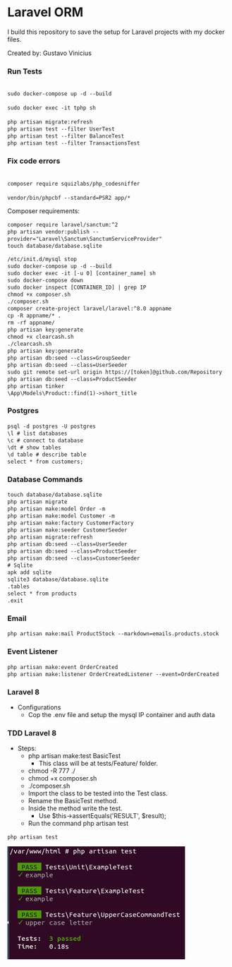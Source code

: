 # Laravel ORM

I build this repository to save the setup for Laravel projects with my docker files.

Created by: Gustavo Vinicius

### Run Tests
```

sudo docker-compose up -d --build

sudo docker exec -it tphp sh

php artisan migrate:refresh
php artisan test --filter UserTest
php artisan test --filter BalanceTest
php artisan test --filter TransactionsTest

```

### Fix code errors
```

composer require squizlabs/php_codesniffer

vendor/bin/phpcbf --standard=PSR2 app/*

```

Composer requirements:

```
composer require laravel/sanctum:^2
php artisan vendor:publish --provider="Laravel\Sanctum\SanctumServiceProvider"
touch database/database.sqlite
```

```
/etc/init.d/mysql stop
sudo docker-compose up -d --build
sudo docker exec -it [-u 0] [container_name] sh
sudo docker-compose down
sudo docker inspect [CONTAINER_ID] | grep IP
chmod +x composer.sh
./composer.sh
composer create-project laravel/laravel:^8.0 appname
cp -R appname/* .
rm -rf appname/
php artisan key:generate
chmod +x clearcash.sh
./clearcash.sh
php artisan key:generate
php artisan db:seed --class=GroupSeeder
php artisan db:seed --class=UserSeeder
sudo git remote set-url origin https://[token]@github.com/Repository
php artisan db:seed --class=ProductSeeder
php artisan tinker
\App\Models\Product::find(1)->short_title
```

### Postgres
```
psql -d postgres -U postgres
\l # list databases
\c # connect to database
\dt # show tables
\d table # describe table
select * from customers;
```

### Database Commands

```
touch database/database.sqlite
php artisan migrate
php artisan make:model Order -m
php artisan make:model Customer -m
php artisan make:factory CustomerFactory
php artisan make:seeder CustomerSeeder
php artisan migrate:refresh
php artisan db:seed --class=UserSeeder
php artisan db:seed --class=ProductSeeder
php artisan db:seed --class=CustomerSeeder
# Sqlite
apk add sqlite
sqlite3 database/database.sqlite
.tables
select * from products
.exit
```

### Email

```
php artisan make:mail ProductStock --markdown=emails.products.stock
```

### Event Listener

```
php artisan make:event OrderCreated
php artisan make:listener OrderCreatedListener --event=OrderCreated
```

### Laravel 8

- Configurations
    - Cop the .env file and setup the mysql IP container and auth data

### TDD Laravel 8

- Steps:
    - php artisan make:test BasicTest
        - This class will be at tests/Feature/ folder.
    - chmod -R 777 ./
    - chmod +x composer.sh
    - ./composer.sh
    - Import the class to be tested into the Test class.
    - Rename the BasicTest method.
    - Inside the method write the test.
        - Use $this->assertEquals('RESULT', $result);
    - Run the command php artisan test

```
php artisan test
```
![TDD](/imgs/tddLaravel.png)